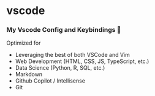 # vscode

### My Vscode Config and Keybindings 🤩

Optimized for

- Leveraging the best of both VSCode and Vim
- Web Development (HTML, CSS, JS, TypeScript, etc.)
- Data Science (Python, R, SQL, etc.)
- Markdown
- Github Copilot / Intellisense
- Git
